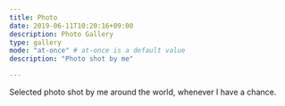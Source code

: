 ```yaml
---
title: Photo
date: 2019-06-11T10:20:16+09:00
description: Photo Gallery
type: gallery
mode: "at-once" # at-once is a default value
description: "Photo shot by me"

---
```


Selected photo shot by me around the world, whenever I have a chance.
